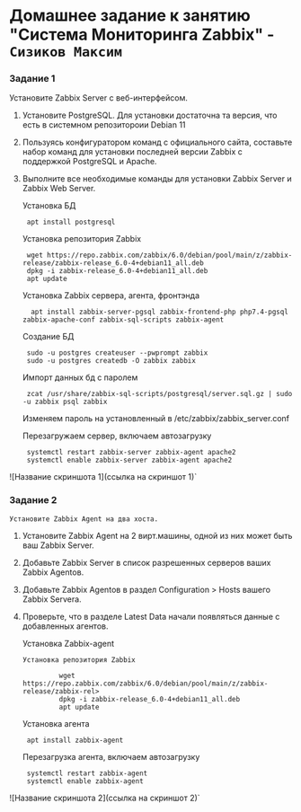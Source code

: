# Домашнее задание к занятию "Система Мониторинга Zabbix" - `Сизиков Максим`


### Задание 1

Установите Zabbix Server с веб-интерфейсом.


1. Установите PostgreSQL. Для установки достаточна та версия, что есть в системном репозитороии Debian 11

2. Пользуясь конфигуратором команд с официального сайта, составьте набор команд для установки последней версии Zabbix с поддержкой PostgreSQL и Apache.

3. Выполните все необходимые команды для установки Zabbix Server и Zabbix Web Server.


	Установка БД
		 
		apt install postgresql	
 

	Установка репозитория Zabbix	
		
		wget https://repo.zabbix.com/zabbix/6.0/debian/pool/main/z/zabbix-release/zabbix-release_6.0-4+debian11_all.deb
		dpkg -i zabbix-release_6.0-4+debian11_all.deb
		apt update


	Установка Zabbix сервера, агента, фронтэнда 

		 apt install zabbix-server-pgsql zabbix-frontend-php php7.4-pgsql zabbix-apache-conf zabbix-sql-scripts zabbix-agent

	Создание БД 	
		
		sudo -u postgres createuser --pwprompt zabbix	
		sudo -u postgres createdb -O zabbix zabbix 

	Импорт данных бд с паролем 

		zcat /usr/share/zabbix-sql-scripts/postgresql/server.sql.gz | sudo -u zabbix psql zabbix

	Изменяем пароль на установленный в /etc/zabbix/zabbix_server.conf 

	Перезагружаем сервер, включаем автозагрузку 

		systemctl restart zabbix-server zabbix-agent apache2
		systemctl enable zabbix-server zabbix-agent apache2

![Название скриншота 1](ссылка на скриншот 1)`



### Задание 2

`Установите Zabbix Agent на два хоста.`

1. Установите Zabbix Agent на 2 вирт.машины, одной из них может быть ваш Zabbix Server.

2. Добавьте Zabbix Server в список разрешенных серверов ваших Zabbix Agentов.

3. Добавьте Zabbix Agentов в раздел Configuration > Hosts вашего Zabbix Servera.

4. Проверьте, что в разделе Latest Data начали появляться данные с добавленных агентов.



	Установка Zabbix-agent 

	   Установка репозитория Zabbix    

                wget https://repo.zabbix.com/zabbix/6.0/debian/pool/main/z/zabbix-release/zabbix-rel>
                dpkg -i zabbix-release_6.0-4+debian11_all.deb
                apt update


	Установка агента

		apt install zabbix-agent

	
	Перезагрузка агента, включаем автозагрузку 

		
		systemctl restart zabbix-agent
		systemctl enable zabbix-agent 
	

![Название скриншота 2](ссылка на скриншот 2)`




